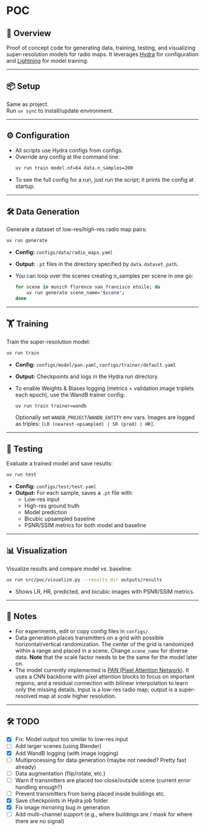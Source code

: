 # POC
## 🚀 Overview

Proof of concept code for generating data, training, testing, and visualizing super-resolution models for radio maps. 
It leverages [Hydra](https://hydra.cc/) for configuration and [Lightning](https://lightning.ai/) for model training.

---

## 📦 Setup

Same as project. \
Run `uv sync` to install/update environment.

---

## ⚙️ Configuration

- All scripts use Hydra configs from configs.
- Override any config at the command line:
    ```sh
    uv run train model.nf=64 data.n_samples=200
    ```
- To see the full config for a run, just run the script; it prints the config at startup.

---

## 🛠️ Data Generation

Generate a dataset of low-res/high-res radio map pairs:

```sh
uv run generate
```

- **Config:** `configs/data/radio_maps.yaml`
- **Output:** `.pt` files in the directory specified by `data.dataset_path`.

- You can loop over the scenes creating n_samples per scene in one go:
    ```bash
    for scene in munich florence san_francisco etoile; do
        uv run generate scene_name="$scene";
    done
    ```

---

## 🏋️ Training

Train the super-resolution model:

```sh
uv run train
```

- **Config:** `configs/model/pan.yaml`, `configs/trainer/default.yaml`
- **Output:** Checkpoints and logs in the Hydra run directory.

- To enable Weights & Biases logging (metrics + validation image triplets each epoch), use the WandB trainer config:
  ```sh
  uv run train trainer=wandb
  ```
  Optionally set `WANDB_PROJECT`/`WANDB_ENTITY` env vars. Images are logged as triples: `[LR (nearest-upsampled) | SR (pred) | HR]`.

---

## 🧪 Testing

Evaluate a trained model and save results:

```sh
uv run test
```

- **Config:** `configs/test/test.yaml`
- **Output:** For each sample, saves a `.pt` file with:
    - Low-res input
    - High-res ground truth
    - Model prediction
    - Bicubic upsampled baseline
    - PSNR/SSIM metrics for both model and baseline

---

## 📊 Visualization

Visualize results and compare model vs. baseline:

```sh
uv run src/poc/visualize.py --results_dir outputs/results
```

- Shows LR, HR, predicted, and bicubic images with PSNR/SSIM metrics.

---

## 🧩 Notes

- For experiments, edit or copy config files in `configs/`.
- Data generation places transmitters on a grid with possible horizontal/vertical randomization. The center of the grid is randomized within a range and placed in a scene. Change `scene_name` for diverse data. **Note** that the scale factor needs to be the same for the model later on.
- The model currently implemented is [PAN (Pixel Attention Network)](https://arxiv.org/abs/2010.01073). It uses a CNN backbone with pixel attention blocks to focus on important regions, and a residual connection with bilinear interpolation to learn only the missing details.   Input is a low-res radio map; output is a super-resolved map at *scale* higher resolution.

---

## 🛠️ TODO

- [x] Fix: Model output too similar to low-res input
- [ ] Add larger scenes (using Blender)
- [x] Add WandB logging (with image logging)
- [ ] Multiprocessing for data generation (maybe not needed? Pretty fast already)
- [ ] Data augmentation (flip/rotate, etc.)
- [ ] Warn if transmitters are placed too close/outside scene (current error handling enough?)
- [ ] Prevent transmitters from being placed inside buildings etc.
- [x] Save checkpoints in Hydra job folder
- [x] Fix image mirroring bug in generation
- [ ] Add multi-channel support (e.g., where buildings are / mask for where there are no signal)
